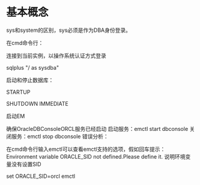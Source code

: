 # 基本概念

sys和system的区别，sys必须是作为DBA身份登录。

在cmd命令行：

连接到当前实例，以操作系统认证方式登录

sqlplus "/ as sysdba"

启动和停止数据库：

STARTUP

SHUTDOWN IMMEDIATE

启动EM

确保OracleDBConsoleORCL服务已经启动
启动服务：emctl start dbconsole
关闭服务：emctl stop dbconsole
错误分析：

在cmd命令行输入emctl可以查看emctl支持的选项，假如回车提示：
Environment variable ORACLE_SID not defined.Please define it.
说明环境变量没有设置SID

set ORACLE_SID=orcl
emctl
